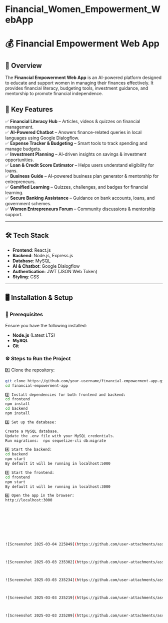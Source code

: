 # Financial_Women_Empowerment_WebApp


# 💰 Financial Empowerment Web App

## 🚀 Overview  
The **Financial Empowerment Web App** is an AI-powered platform designed to educate and support women in managing their finances effectively. It provides financial literacy, budgeting tools, investment guidance, and mentorship to promote financial independence.

## 🎯 Key Features  
✅ **Financial Literacy Hub** – Articles, videos & quizzes on financial management.  
✅ **AI-Powered Chatbot** – Answers finance-related queries in local languages using Google Dialogflow.  
✅ **Expense Tracker & Budgeting** – Smart tools to track spending and manage budgets.  
✅ **Investment Planning** – AI-driven insights on savings & investment opportunities.  
✅ **Loan & Credit Score Estimator** – Helps users understand eligibility for loans.  
✅ **Business Guide** – AI-powered business plan generator & mentorship for entrepreneurs.  
✅ **Gamified Learning** – Quizzes, challenges, and badges for financial learning.  
✅ **Secure Banking Assistance** – Guidance on bank accounts, loans, and government schemes.  
✅ **Women Entrepreneurs Forum** – Community discussions & mentorship support.  

---

## 🛠 Tech Stack  
- **Frontend**: React.js  
- **Backend**: Node.js, Express.js  
- **Database**: MySQL  
- **AI & Chatbot**: Google Dialogflow  
- **Authentication**: JWT (JSON Web Token)  
- **Styling**: CSS  

---

## 🖥️ Installation & Setup  

### 🔧 Prerequisites  
Ensure you have the following installed:  
- **Node.js** (Latest LTS)  
- **MySQL**  
- **Git**  

### ⚙️ Steps to Run the Project  
1️⃣ Clone the repository:  
```sh
git clone https://github.com/your-username/financial-empowerment-app.git
cd financial-empowerment-app

2️⃣ Install dependencies for both frontend and backend:
cd frontend
npm install
cd backend
npm install

3️⃣ Set up the database:

Create a MySQL database.
Update the .env file with your MySQL credentials.
Run migrations:  npx sequelize-cli db:migrate

4️⃣ Start the backend:
cd backend
npm start
By default it will be running in localhost:5000

5️⃣ Start the frontend:
cd frontend
npm start
By default it will be running in localhost:3000

6️⃣ Open the app in the browser:
http://localhost:3000









![Screenshot 2025-03-04 225849](https://github.com/user-attachments/assets/135a511a-3054-4a1b-9827-eeea9fd26daa)



![Screenshot 2025-03-03 235302](https://github.com/user-attachments/assets/bf9a9996-50d9-426b-a113-daa04dce99fe)



![Screenshot 2025-03-03 235234](https://github.com/user-attachments/assets/5d2cb1c4-9ce8-4e7c-a62e-2683d466f3a7)



![Screenshot 2025-03-03 235219](https://github.com/user-attachments/assets/5bbbc0ff-9af3-4b59-b96c-3bf529f60b61)



![Screenshot 2025-03-03 235209](https://github.com/user-attachments/assets/5376c5d7-d0d7-4074-85d7-b839186e5401)






















